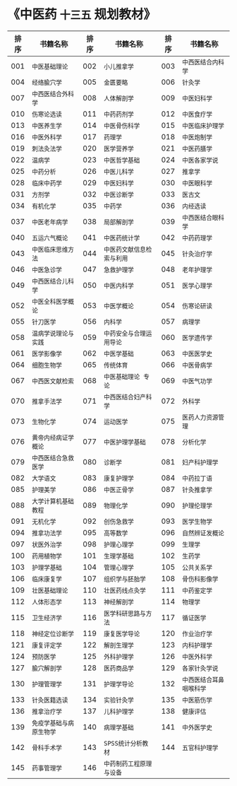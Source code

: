 # 《中医药 `十三五` 规划教材》

排序|书籍名称|排序|书籍名称|排序|书籍名称
---|---|---|---|---|---
001|`中医基础理论`|002|`小儿推拿学`|003|`中西医结合内科学`
004|`经络腧穴学`|005|`金匮要略`|006|`针灸学`
007|`中西医结合外科学`|008|`人体解剖学`|009|`中医妇科学`
010|`伤寒论选读`|011|`中药药剂学`|012|`中医食疗学`
013|`中医养生学`|014|`中医骨伤科学`|015|`中医临床护理学`
016|`中医外科学`|017|`药理学`|018|`中医炮制学`
019|`刺法灸法学`|020|`医学营养学`|021|`中医药膳学`
022|`温病学`|023|`中医哲学基础`|024|`中医各家学说`
025|`中药分析`|026|`中医儿科学`|027|`推拿学`
028|`临床中药学`|029|`中医妇科学`|030|`中医眼科学`
031|`方剂学`|032|`中医诊断学`|033|`医古文`
034|`有机化学`|035|`中药学`|036|`内经选读`
037|`中医老年病学`|038|`局部解剖学`|039|`中西医结合眼科学`
040|`五运六气概论`|041|`中医药统计学`|042|`中药药理学`
043|`中医临床思维方法`|044|`中医药文献信息检索与利用`|045|`针灸治疗学`
046|`中医急诊学`|047|`急救护理学`|048|`老年护理学`
049|`中西医结合儿科学`|050|`中医内科学`|051|`医学心理学`
052|`中医全科医学概论`|053|`中医学概论`|054|`伤寒论研读`
055|`针刀医学`|056|`内科学`|057|`病理学`
058|`温病学说理论与实践`|059|`中药安全与合理运用导论`|060|`医学遗传学`
061|`医学影像学`|062|`中医学基础`|063|`中医医学史`
064|`细胞生物学`|065|`传统体育`|066|`中医骨病学`
067|`中西医文献检索`|068|`中医基础理论 专论`|069|`中医气功学`
070|`推拿手法学`|071|`中西医结合妇产科学`|072|`外科学`
073|`生物化学`|074|`运动医学`|075|`医药人力资源管理`
076|`黄帝内经病证学概论`|077|`中医护理学基础`|078|`分析化学`
079|`中西医结合急救医学`|080|`诊断学`|081|`妇产科护理学`
082|`大学语文`|083|`康复护理学`|084|`中药拉丁语`
085|`护理美学`|086|`中医正骨学`|087|`针灸推拿学`
088|`大学计算机基础教程`|089|`物理化学`|090|`护理伦理学`
091|`无机化学`|092|`创伤急救学`|093|`医学生物学`
094|`推拿功法学`|095|`高等数学`|096|`自然辨证发概论`
097|`状医外治学`|098|`护理心理学`|099|`生理学`
100|`药用植物学`|101|`生理学基础`|102|`生药学`
103|`护理学基础`|104|`管理心理学`|105|`公共关系学`
106|`临床康复学`|107|`组织学与胚胎学`|108|`骨伤科影像学`
109|`壮医基础理论`|110|`壮医药线点灸学`|111|`中药鉴定学`
112|`人体形态学`|113|`神经解剖学`|114|`物理学`
115|`卫生经济学`|116|`医学科研思路与方法`|117|`循证医学`
118|`神经定位诊断学`|119|`康复医学导论`|120|`作业治疗学`
121|`康复评定学`|122|`解剖生理学`|123|`内科护理学`
124|`预防医学`|125|`外科护理学`|126|`中医外科学`
127|`腧穴解剖学`|128|`医药商品学`|129|`各家针灸学说`
130|`护理管理学`|131|`护理学导论`|132|`中西医结合耳鼻咽喉科学`
133|`针灸医籍选读`|134|`实验针灸学`|135|`中医筋伤学`
136|`推拿治疗学`|137|`儿科护理学`|138|`健康评估`
139|`免疫学基础与病原生物学`|140|`病理学基础`|141|`中外医学史`
142|`骨科手术学`|143|`SPSS统计分析教材`|144|`五官科护理学`
145|`药事管理学`|146|`中药制药工程原理与设备`
